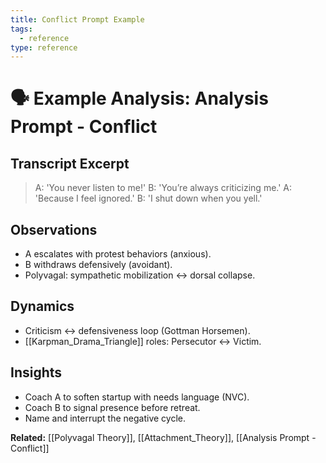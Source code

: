 ```yaml
---
title: Conflict Prompt Example
tags:
  - reference
type: reference
---
```


<!-- @format -->

# 🗣 Example Analysis: Analysis Prompt - Conflict

## Transcript Excerpt

> A: 'You never listen to me!'
> B: 'You’re always criticizing me.'
> A: 'Because I feel ignored.'
> B: 'I shut down when you yell.'

## Observations

- A escalates with protest behaviors (anxious).
- B withdraws defensively (avoidant).
- Polyvagal: sympathetic mobilization ↔ dorsal collapse.

## Dynamics

- Criticism ↔ defensiveness loop (Gottman Horsemen).
- [[Karpman_Drama_Triangle]] roles: Persecutor ↔ Victim.

## Insights

- Coach A to soften startup with needs language (NVC).
- Coach B to signal presence before retreat.
- Name and interrupt the negative cycle.

**Related:** [[Polyvagal Theory]], [[Attachment_Theory]], [[Analysis Prompt - Conflict]]

